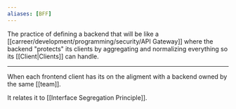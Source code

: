 ```yaml
---
aliases: [BFF]
---
```


The practice of defining a backend that will be like a [[carreer/development/programming/security/API Gateway]] where the backend "protects" its clients by aggregating and normalizing everything so its [[Client|Clients]] can handle.

---

When each frontend client has its on the aligment with a backend owned by the same [[team]].

It relates  it to [[Interface Segregation Principle]].